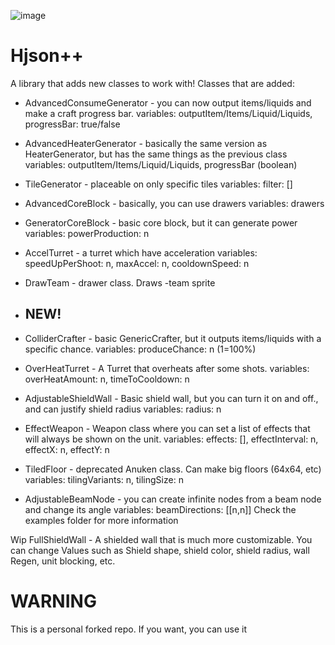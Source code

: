 ![image](assets/icon.png)

# Hjson++

A library that adds new classes to work with!
Classes that are added:

- AdvancedConsumeGenerator - you can now output items/liquids and make a craft progress bar. 
variables: outputItem/Items/Liquid/Liquids, progressBar: true/false
- AdvancedHeaterGenerator - basically the same version as HeaterGenerator, but has the  same things as the previous class
variables: outputItem/Items/Liquid/Liquids, progressBar (boolean)
- TileGenerator - placeable on only specific tiles
variables: filter: []
- AdvancedCoreBlock - basically, you can use drawers
variables: drawers
- GeneratorCoreBlock - basic core block, but it can generate power
variables: powerProduction: n
- AccelTurret - a turret which have acceleration
variables: speedUpPerShoot: n, maxAccel: n, cooldownSpeed: n
- DrawTeam - drawer class. Draws -team sprite

- ## NEW!
- ColliderCrafter - basic GenericCrafter, but it outputs items/liquids with a specific chance.
variables: produceChance: n (1=100%)
- OverHeatTurret - A Turret that overheats after some shots.
variables: overHeatAmount: n, timeToCooldown: n
- AdjustableShieldWall - Basic shield wall, but you can turn it on and off., and can justify shield radius
variables: radius: n
- EffectWeapon - Weapon class where you can set a list of effects that will always be shown on the unit. 
variables: effects: [], effectInterval: n, effectX: n, effectY: n
- TiledFloor - deprecated Anuken class. Can make big floors (64x64, etc)
variables: tilingVariants: n, tilingSize: n
- AdjustableBeamNode - you can create infinite nodes from a beam node and change its angle
variables: beamDirections: [[n,n]]
Check the examples folder for more information

Wip
FullShieldWall - A shielded wall that is much more customizable. You can change Values such as Shield shape, shield color, shield radius, wall Regen, unit blocking, etc.
# WARNING
This is a personal forked repo. If you want, you can use it
